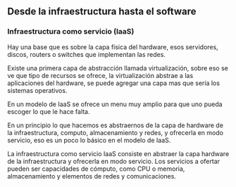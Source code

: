 ## Desde la infraestructura hasta el software

### Infraestructura como servicio (IaaS)

Hay una base que es sobre la capa física del hardware, esos servidores, discos, routers o switches que implementan las redes.

Existe una primera capa de abstracción llamada virtualización, sobre eso se ve que tipo de recursos se ofrece, la virtualización abstrae a las aplicaciones del hardware, se puede agregar una capa mas que sería los sistemas operativos.

En un modelo de IaaS se ofrece un menu muy amplio para que uno pueda escoger lo que le hace falta.

En un principio lo que hacemos es abstraernos de la capa de hardware de la infraestructura, computo, almacenamiento y redes, y ofrecerla en modo servicio, eso es un poco lo básico en el modelo de IaaS.

La infraestructura como servicio IaaS consiste en abstraer la capa hardware de la infraestructura y ofrecerla en modo servicio. Los servicios a ofertar pueden ser capacidades de cómputo, como CPU o memoria, almacenamiento y elementos de redes y comunicaciones.
